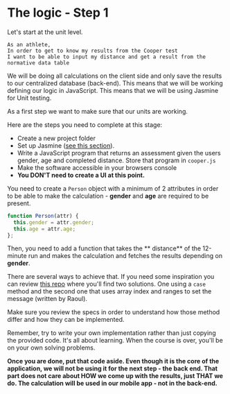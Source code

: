 # The logic - Step 1

Let's start at the unit level. 

```
As an athlete,
In order to get to know my results from the Cooper test
I want to be able to input my distance and get a result from the normative data table
```

We will be doing all calculations on the client side and only save the results to our centralized database (back-end). This means that we will be working defining our logic in JavaScript. This means that we will be using Jasmine for Unit testing. 

As a first step we want to make sure that our units are working. 

Here are the steps you need to complete at this stage:
* Create a new project folder
* Set up Jasmine ([see this section](../bmi_challenge/jasmine_set_up.md)).
* Write a JavaScript program that returns an assessment given the users gender, age and completed distance. Store that program in `cooper.js`
* Make the software accessible in your browsers console
* **You DON'T need to create a UI at this point.**

You need to create a `Person` object with a minimum of 2 attributes in order to be able to make the calculation - **gender** and **age** are required to be present. 

```javascript
function Person(attr) {
  this.gender = attr.gender;
  this.age = attr.age;
};
```

Then, you need to add a function that takes the ** distance** of the 12-minute run and makes the calculation and fetches the results depending on **gender**. 

There are several ways to achieve that. If you need some inspiration you can review [this repo](https://github.com/tochman/cooper_js_src) where you'll find two solutions. One using a `case` method and the second one that uses array index and ranges to set the message (written by Raoul). 

Make sure you review the specs in order to understand how those method differ and how they can be implemented. 

Remember, try to write your own implementation rather than just copying the provided code. It's all about learning. When the course is over, you'll be on your own solving problems.

**Once you are done, put that code aside. Even though it is the core of the application, we will not be using it for the next step - the back end. That part does not care about HOW we come up with the results, just THAT we do. The calculation will be used in our mobile app - not in the back-end.**






